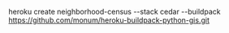 heroku create neighborhood-census --stack cedar --buildpack https://github.com/monum/heroku-buildpack-python-gis.git